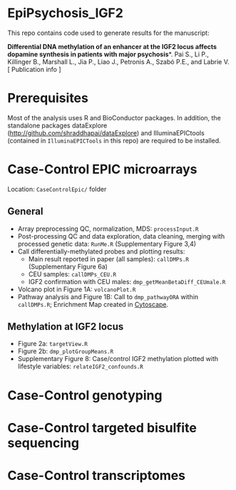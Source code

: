 # EpiPsychosis_IGF2
This repo contains code used to generate results for the manuscript:

**Differential DNA methylation of an enhancer at the IGF2 locus affects dopamine synthesis in patients with major psychosis***.
Pai S., Li P., Killinger B., Marshall L., Jia P., Liao J., Petronis A., Szabó P.E., and Labrie V.
[ Publication info ] 

# Prerequisites
Most of the analysis uses R and BioConductor packages. In addition, the standalone
packages dataExplore (http://github.com/shraddhapai/dataExplore) and IlluminaEPICtools
(contained in `IlluminaEPICTools` in this repo) are required to be installed.

# Case-Control EPIC microarrays
Location: `CaseControlEpic/` folder

## General
* Array preprocessing QC, normalization, MDS: `processInput.R`
* Post-processing QC and data exploration, data cleaning, merging with processed genetic data: `RunMe.R` (Supplementary Figure 3,4)
* Call differentially-methylated probes and plotting results: 
  * Main result reported in paper (all samples): `callDMPs.R` (Supplementary Figure 6a)
  * CEU samples: `callDMPs_CEU.R` 
  * IGF2 confirmation with CEU males: `dmp_getMeanBetaDiff_CEUmale.R`
* Volcano plot in Figure 1A: `volcanoPlot.R`
* Pathway analysis and Figure 1B: Call to `dmp_pathwayORA` within `callDMPs.R`; Enrichment Map created in [Cytoscape](https://cytoscape.org/).

## Methylation at IGF2 locus
* Figure 2a: `targetView.R`
* Figure 2b: `dmp_plotGroupMeans.R`
* Supplementary Figure 8: Case/control IGF2 methylation plotted with lifestyle variables: `relateIGF2_confounds.R`

# Case-Control genotyping

# Case-Control targeted bisulfite sequencing

# Case-Control transcriptomes





  
